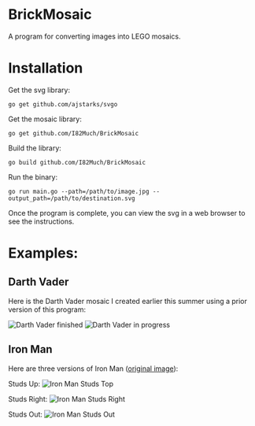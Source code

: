 BrickMosaic
===========

A program for converting images into LEGO mosaics.

# Installation
Get the svg library:

    go get github.com/ajstarks/svgo

Get the mosaic library:

    go get github.com/I82Much/BrickMosaic

Build the library:

    go build github.com/I82Much/BrickMosaic

Run the binary:

    go run main.go --path=/path/to/image.jpg --output_path=/path/to/destination.svg

Once the program is complete, you can view the svg in a web browser to see the instructions.

# Examples:

## Darth Vader
Here is the Darth Vader mosaic I created earlier this summer using a prior version of this program:

![Darth Vader finished][]
![Darth Vader in progress][]

## Iron Man
Here are three versions of Iron Man ([original image][Iron Man Original]):

Studs Up:
![Iron Man Studs Top][]

Studs Right:
![Iron Man Studs Right][]

Studs Out:
![Iron Man Studs Out][]

[Darth Vader finished]:https://lh5.googleusercontent.com/-mCzaiPeMcjc/UhzHhp9VYBI/AAAAAAAAQCo/mMZ3RbQDcp8/w620-h615-no/IMG_7020_cropped.jpg
[Darth Vader in progress]:https://lh3.googleusercontent.com/-6NUdcIC2hbc/UhzHgZZqPdI/AAAAAAAAQCY/SBcVMYzJPfg/w820-h615-no/IMG_6188.JPG
[Iron Man Original]:http://marvelwallpapers10.net/wp-content/uploads/images/3a/ironman-2.jpg
[Iron Man Studs Top]:https://rawgithub.com/I82Much/BrickMosaic/master/examples/iron_man_STUDS_TOP.svg
[Iron Man Studs Right]:https://rawgithub.com/I82Much/BrickMosaic/master/examples/iron_man_STUDS_RIGHT.svg
[Iron Man Studs Out]:https://rawgithub.com/I82Much/BrickMosaic/master/examples/iron_man_STUDS_OUT.svg
